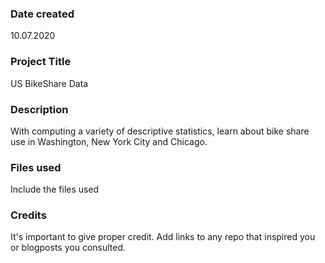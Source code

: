 ### Date created
10.07.2020

### Project Title
US BikeShare Data

### Description
With computing a variety of descriptive statistics, learn about bike share use in Washington, New York City and Chicago.

### Files used
Include the files used

### Credits
It's important to give proper credit. Add links to any repo that inspired you or blogposts you consulted.
